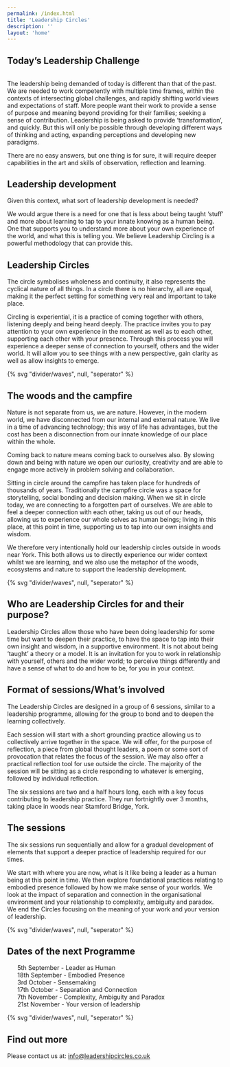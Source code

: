 ```yaml
---
permalink: /index.html
title: 'Leadership Circles'
description: ''
layout: 'home'
---
```


<article class="full | wrapper cover-image cover-image-mountain-mist">
  <div class="section__inner region">
    <h2 style="margin-bottom: 2rem;">Today’s Leadership Challenge</h2>
    <p>
    The leadership being demanded of today is different than that of the past.  We are needed to work competently with multiple time frames, within the contexts of intersecting global challenges, and rapidly shifting world views and expectations of staff.  More people want their work to provide a sense of purpose and meaning beyond providing for their families; seeking a sense of contribution.  Leadership is being asked to provide ‘transformation’, and quickly.  But this will only be possible through developing different ways of thinking and acting, expanding perceptions and developing new paradigms.
    </p>
    <p style="margin-top: var(--space-xs-s);">
    There are no easy answers, but one thing is for sure, it will require deeper capabilities in the art and skills of observation, reflection and learning.
    </p>
  </div>
</article>

## Leadership development

Given this context, what sort of leadership development is needed?

We would argue there is a need for one that is less about being taught ‘stuff’ and more about learning to tap to your innate knowing as a human being. One that supports you to understand more about your own experience of the world, and what this is telling you. We believe Leadership Circling is a powerful methodology that can provide this.

## Leadership Circles

The circle symbolises wholeness and continuity, it also represents the cyclical nature of all things. In a circle there is no hierarchy, all are equal, making it the perfect setting for something very real and important to take place.

Circling is experiential, it is a practice of coming together with others, listening deeply and being heard deeply. The practice invites you to pay attention to your own experience in the moment as well as to each other, supporting each other with your presence. Through this process you will experience a deeper sense of connection to yourself, others and the wider world. It will allow you to see things with a new perspective, gain clarity as well as allow insights to emerge.

<article class="full  section" style="--spot-color: var(--color-quad)">
  {% svg "divider/waves", null, "seperator" %}
  <section class="feature section__inner wrapper">
    <h2>The woods and the campfire</h2>
      <p>
      Nature is not separate from us, we are nature. However, in the modern world, we have disconnected from our internal and external nature. We live in a time of advancing technology; this way of life has advantages, but the cost has been a disconnection from our innate knowledge of our place within the whole.
      </p>
      <p>
      Coming back to nature means coming back to ourselves also. By slowing down and being with nature we open our curiosity, creativity and are able to engage more actively in problem solving and collaboration.
      </p>
      <p>
      Sitting in circle around the campfire has taken place for hundreds of thousands of years. Traditionally the campfire circle was a space for storytelling, social bonding and decision making. When we sit in circle today, we are connecting to a forgotten part of ourselves. We are able to feel a deeper connection with each other, taking us out of our heads, allowing us to experience our whole selves as human beings; living in this place, at this point in time, supporting us to tap into our own insights and wisdom.
      </p>
      <p>
      We therefore very intentionally hold our leadership circles outside in woods near York.  This both allows us to directly experience our wider context whilst we are learning, and we also use the metaphor of the woods, ecosystems and nature to support the leadership development.
      </p>
  </section>
  {% svg "divider/waves", null, "seperator" %}
</article>

## Who are Leadership Circles for and their purpose?

Leadership Circles allow those who have been doing leadership for some time but want to deepen their practice, to have the space to tap into their own insight and wisdom, in a supportive environment. It is not about being ‘taught’ a theory or a model. It is an invitation for you to work in relationship with yourself, others and the wider world; to perceive things differently and have a sense of what to do and how to be, for you in your context.

## Format of sessions/What’s involved

The Leadership Circles are designed in a group of 6 sessions, similar to a leadership programme, allowing for the group to bond and to deepen the learning collectively.

Each session will start with a short grounding practice allowing us to collectively arrive together in the space. We will offer, for the purpose of reflection, a piece from global thought leaders, a poem or some sort of provocation that relates the focus of the session. We may also offer a practical reflection tool for use outside the circle. The majority of the session will be sitting as a circle responding to whatever is emerging, followed by individual reflection.

The six sessions are two and a half hours long, each with a key focus contributing to leadership practice. They run fortnightly over 3 months, taking place in woods near Stamford Bridge, York.

## The sessions

The six sessions run sequentially and allow for a gradual development of elements that support a deeper practice of leadership required for our times.

We start with where you are now, what is it like being a leader as a human being at this point in time. We then explore foundational practices relating to embodied presence followed by how we make sense of your worlds. We look at the impact of separation and connection in the organisational environment and your relationship to complexity, ambiguity and paradox. We end the Circles focusing on the meaning of your work and your version of leadership.

<article class="full  section" style="--spot-color: var(--color-quad)">
  {% svg "divider/waves", null, "seperator" %}
  <section class="feature section__inner wrapper">
    <h2>Dates of the next Programme </h2>
      <p>
      <ul style="list-style: none;">
      <!-- TODO: hide bullets -->
        <li>5th September - Leader as Human</li>
        <li>18th September - Embodied Presence</li>
        <li>3rd October - Sensemaking</li>
        <li>17th October - Separation and Connection</li>
        <li>7th November - Complexity, Ambiguity and Paradox</li>
        <li>21st November - Your version of leadership</li>
      </ul>
      </p>
  </section>
{% svg "divider/waves", null, "seperator" %}
</article>

## Find out more

Please contact us at: info@leadershipcircles.co.uk
